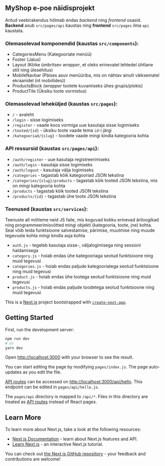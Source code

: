 ## MyShop e-poe näidisprojekt
Antud veebirakendus hõlmab endas *backend* ning *frontend* osasid.
**Backend** asub `src/pages/api` kaustas ning **frontend** `src/pages` ilma `api` kaustata.

### Olemasolevad komponendid (kaustas `src/components`):
* CategoriesMenu (Kategooriate menüü)
* Footer (Jalus)
* Layout (Kõike ümbritsev *wrapper*, et oleks erinevatel lehtedel ühtlane stiil ning ülesehitus)
* MobileNavbar (Päises asuv menüüriba, mis on nähtav ainult väiksematel ekraanidel (nt mobiilides))
* ProductsBlock (*wrapper* tootete kuvamiseks ühes grupis/plokis)
* ProductTile (Üksiku toote vormistus)

### Olemasolevad leheküljed (kaustas `src/pages`):
* `/` - avaleht
* `/login` - sisse logimiseks
* `/register` - vaade koos vormiga uue kasutaja sisse logimiseks
* `/tooted/{id}` - üksiku toote vaade tema `id`-i järgi
* `/kategooriad/{slug}` - toodete vaade mingi kindla kategooria kohta

### API ressursid (kaustas `src/pages/api`):
* `/auth/register` - uue kasutaja registreerimiseks
* `/auth/login` - kasutaja sisse logimiseks
* `/auth/logout` - kasutaja välja logimiseks
* `/categories` - tagastab kõik kategooriad JSON tekstina
* `/categories/{slug}/products` - tagastab kõik tooted JSON tekstina, mis on mingi kategooria kohta
* `/products` - tagastab kõik tooted JSON tekstina
* `/products/{id}` - tagastab ühe toote JSON tekstina

### Teenused (kaustas `src/services`):
Teenuste all mõtleme neid JS faile, mis koguvad kokku erinevad äriloogikad ning programmeerimisvõtted mingi objekti (kategooria, toote, jne) kohta. Seal võib leida funktsioone salvestamise, pärimise, muutmise ning muude tegevuste kohta mingi kindla asja kohta

* `auth.js` - tegeleb kasutaja sisse-, väljalogimisega ning sessioni haldamisega
* `category.js` - hoiab endas ühe kategooriaga seotud funktsioone ning muid tegevusi
* `categories.js` - hoiab endas paljude kategooriatega seotud funktsioone ning muid tegevusi
* `product.js` - hoiab endas ühe tootega seotud funktsioone ning muid tegevusi
* `products.js` - hoiab endas paljude toodetega seotud funktsioone ning muid tegevusi


This is a [Next.js](https://nextjs.org/) project bootstrapped with [`create-next-app`](https://github.com/vercel/next.js/tree/canary/packages/create-next-app).

## Getting Started

First, run the development server:

```bash
npm run dev
# or
yarn dev
```

Open [http://localhost:3000](http://localhost:3000) with your browser to see the result.

You can start editing the page by modifying `pages/index.js`. The page auto-updates as you edit the file.

[API routes](https://nextjs.org/docs/api-routes/introduction) can be accessed on [http://localhost:3000/api/hello](http://localhost:3000/api/hello). This endpoint can be edited in `pages/api/hello.js`.

The `pages/api` directory is mapped to `/api/*`. Files in this directory are treated as [API routes](https://nextjs.org/docs/api-routes/introduction) instead of React pages.

## Learn More

To learn more about Next.js, take a look at the following resources:

- [Next.js Documentation](https://nextjs.org/docs) - learn about Next.js features and API.
- [Learn Next.js](https://nextjs.org/learn) - an interactive Next.js tutorial.

You can check out [the Next.js GitHub repository](https://github.com/vercel/next.js/) - your feedback and contributions are welcome!


